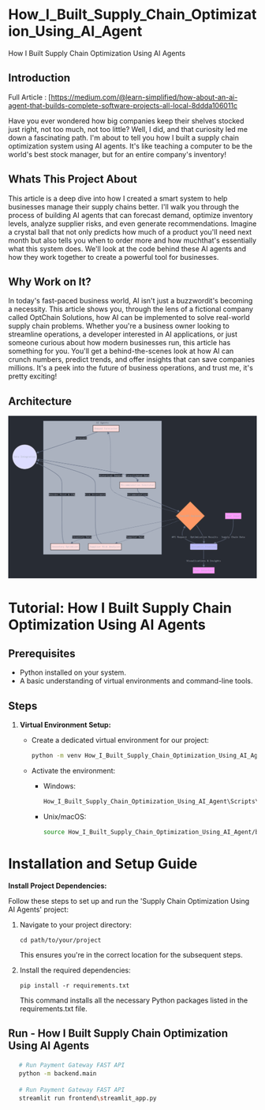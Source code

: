 # How_I_Built_Supply_Chain_Optimization_Using_AI_Agent
How I Built Supply Chain Optimization Using AI Agents

## Introduction

Full Article : [https://medium.com/@learn-simplified/how-about-an-ai-agent-that-builds-complete-software-projects-all-local-8ddda106011c

Have you ever wondered how big companies keep their shelves stocked just right, not too much, not too little? Well, I did, and that curiosity led me down a fascinating path. I'm about to tell you how I built a supply chain optimization system using AI agents. It's like teaching a computer to be the world's best stock manager, but for an entire company's inventory!


## Whats This Project About

This article is a deep dive into how I created a smart system to help businesses manage their supply chains better. I'll walk you through the process of building AI agents that can forecast demand, optimize inventory levels, analyze supplier risks, and even generate recommendations.
Imagine a crystal ball that not only predicts how much of a product you'll need next month but also tells you when to order more and how muchthat's essentially what this system does. We'll look at the code behind these AI agents and how they work together to create a powerful tool for businesses.

## Why Work on It?

In today's fast-paced business world, AI isn't just a buzzwordit's becoming a necessity. This article shows you, through the lens of a fictional company called OptChain Solutions, how AI can be implemented to solve real-world supply chain problems.
Whether you're a business owner looking to streamline operations, a developer interested in AI applications, or just someone curious about how modern businesses run, this article has something for you. You'll get a behind-the-scenes look at how AI can crunch numbers, predict trends, and offer insights that can save companies millions. It's a peek into the future of business operations, and trust me, it's pretty exciting!


## Architecture
![Design Diagram](design_docs/design.png)


# Tutorial: How I Built Supply Chain Optimization Using AI Agents

## Prerequisites
- Python installed on your system.
- A basic understanding of virtual environments and command-line tools.

## Steps

1. **Virtual Environment Setup:**
   - Create a dedicated virtual environment for our project:
   
     ```bash
     python -m venv How_I_Built_Supply_Chain_Optimization_Using_AI_Agent
     ```
   - Activate the environment:
   
     - Windows:
       ```bash
       How_I_Built_Supply_Chain_Optimization_Using_AI_Agent\Scripts\activate
       ```
     - Unix/macOS:
       ```bash
       source How_I_Built_Supply_Chain_Optimization_Using_AI_Agent/bin/activate
       ```
   
# Installation and Setup Guide

**Install Project Dependencies:**

Follow these steps to set up and run the 'Supply Chain Optimization Using AI Agents' project:

1. Navigate to your project directory:
   ```
   cd path/to/your/project
   ```
   This ensures you're in the correct location for the subsequent steps.

2. Install the required dependencies:
   ```
   pip install -r requirements.txt
   ```
   This command installs all the necessary Python packages listed in the requirements.txt file.


## Run - How I Built Supply Chain Optimization Using AI Agents

   ```bash 
      # Run Payment Gateway FAST API
      python -m backend.main
      
      # Run Payment Gateway FAST API
      streamlit run frontend\streamlit_app.py
      
   ```







